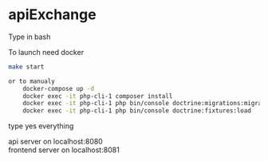 # apiExchange
Type in bash

To launch need docker
```bash
make start

or to manualy 
	docker-compose up -d
	docker exec -it php-cli-1 composer install
	docker exec -it php-cli-1 php bin/console doctrine:migrations:migrate
	docker exec -it php-cli-1 php bin/console doctrine:fixtures:load
```
type yes everything

api server on localhost:8080 <br>
frontend server on localhost:8081

